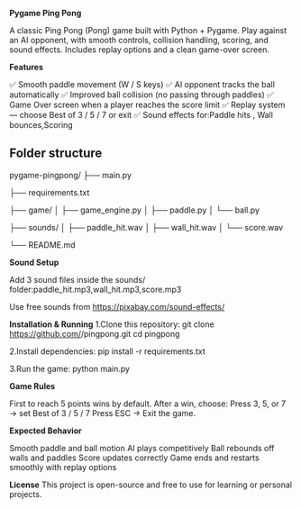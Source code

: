 **Pygame Ping Pong**

A classic Ping Pong (Pong) game built with Python + Pygame.
Play against an AI opponent, with smooth controls, collision handling, scoring, and sound effects.
Includes replay options and a clean game-over screen.

**Features**

✅ Smooth paddle movement (W / S keys)
✅ AI opponent tracks the ball automatically
✅ Improved ball collision (no passing through paddles)
✅ Game Over screen when a player reaches the score limit
✅ Replay system — choose Best of 3 / 5 / 7 or exit
✅ Sound effects for:Paddle hits , Wall bounces,Scoring

## **Folder structure**
pygame-pingpong/
├── main.py

├── requirements.txt

├── game/
│   ├── game_engine.py
│   ├── paddle.py
│   └── ball.py

├── sounds/
│   ├── paddle_hit.wav
│   ├── wall_hit.wav
│   └── score.wav

└── README.md

**Sound Setup**

Add 3 sound files inside the sounds/ folder:paddle_hit.mp3,wall_hit.mp3,score.mp3

Use free sounds from https://pixabay.com/sound-effects/

**Installation & Running**
1.Clone this repository:
git clone https://github.com/<your-username>/pingpong.git
cd pingpong

2.Install dependencies:
pip install -r requirements.txt

3.Run the game:
python main.py


**Game Rules**

First to reach 5 points wins by default.
After a win, choose:
Press 3, 5, or 7 → set Best of 3 / 5 / 7
Press ESC → Exit the game.

**Expected Behavior**

Smooth paddle and ball motion
AI plays competitively
Ball rebounds off walls and paddles
Score updates correctly
Game ends and restarts smoothly with replay options

**License**
This project is open-source and free to use for learning or personal projects.



